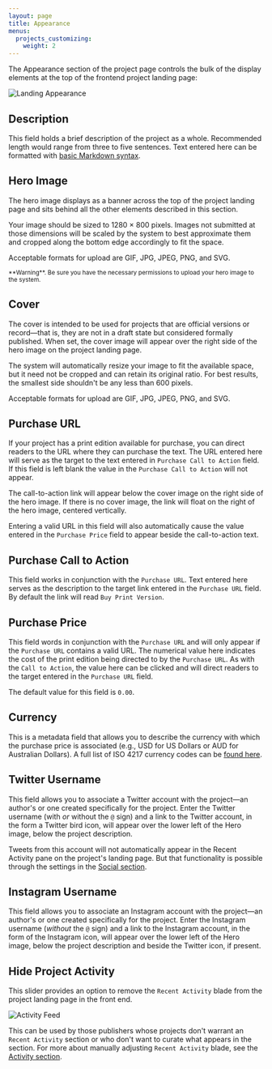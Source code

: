 ```yaml
---
layout: page
title: Appearance
menus:
  projects_customizing:
    weight: 2
---
```


The Appearance section of the project page controls the bulk of the display elements at the top of the frontend project landing page:

![Landing Appearance](/docs/assets/projects/landing-appearance.png)

## Description

This field holds a brief description of the project as a whole. Recommended length would range from three to five sentences. Text entered here can be formatted with [basic Markdown syntax](https://help.github.com/articles/basic-writing-and-formatting-syntax/).

## Hero Image

The hero image displays as a banner across the top of the project landing page and sits behind all the other elements described in this section.

Your image should be sized to 1280 × 800 pixels. Images not submitted at those dimensions will be scaled by the system to best approximate them and cropped along the bottom edge accordingly to fit the space.

Acceptable formats for upload are GIF, JPG, JPEG, PNG, and SVG.

<small>
**Warning**. Be sure you have the necessary permissions to upload your hero image to the system.
</small>

## Cover

The cover is intended to be used for projects that are official versions or record—that is, they are not in a draft state but considered formally published. When set, the cover image will appear over the right side of the hero image on the project landing page.

The system will automatically resize your image to fit the available space, but it need not be cropped and can retain its original ratio. For best results, the smallest side shouldn't be any less than 600 pixels.

Acceptable formats for upload are GIF, JPG, JPEG, PNG, and SVG.

## Purchase URL

If your project has a print edition available for purchase, you can direct readers to the URL where they can purchase the text. The URL entered here will serve as the target to the text entered in `Purchase Call to Action` field. If this field is left blank the value in the `Purchase Call to Action` will not appear.

The call-to-action link will appear below the cover image on the right side of the hero image. If there is no cover image, the link will float on the right of the hero image, centered vertically.

Entering a valid URL in this field will also automatically cause the value entered in the `Purchase Price` field to appear beside the call-to-action text.

## Purchase Call to Action

This field works in conjunction with the `Purchase URL`. Text entered here serves as the description to the target link entered in the `Purchase URL` field. By default the link will read `Buy Print Version`.

## Purchase Price

This field words in conjunction with the `Purchase URL` and will only appear if the `Purchase URL` contains a valid URL. The numerical value here indicates the cost of the print edition being directed to by the `Purchase URL`. As with the `Call to Action`, the value here can be clicked and will direct readers to the target entered in the `Purchase URL` field.

The default value for this field is `0.00`.

## Currency

This is a metadata field that allows you to describe the currency with which the purchase price is associated (e.g., USD for US Dollars or AUD for Australian Dollars). A full list of ISO 4217 currency codes can be [found here](http://www.xe.com/iso4217.php).

## Twitter Username

This field allows you to associate a Twitter account with the project—an author's or one created specifically for the project. Enter the Twitter username (with *or* without the `@` sign) and a link to the Twitter account, in the form a Twitter bird icon, will appear over the lower left of the Hero image, below the project description.

Tweets from this account will not automatically appear in the Recent Activity pane on the project's landing page. But that functionality is possible through the settings in the [Social section](social.html).

## Instagram Username

This field allows you to associate an Instagram account with the project—an author's or one created specifically for the project. Enter the Instagram username (*without* the `@` sign) and a link to the Instagram account, in the form of the Instagram icon, will appear over the lower left of the Hero image, below the project description and beside the Twitter icon, if present.

## Hide Project Activity

This slider provides an option to remove the `Recent Activity` blade from the project landing page in the front end.

![Activity Feed](/docs/assets/projects/activity-feed.png)

This can be used by those publishers whose projects don't warrant an `Recent Activity` section or who don't want to curate what appears in the section. For more about manually adjusting `Recent Activity` blade, see the [Activity section](activity.html).
